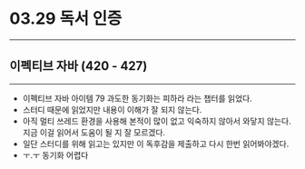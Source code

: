 # 03.29 독서 인증

---
## 이펙티브 자바 (420 - 427)

---

- 이펙티브 자바 아이템 79 과도한 동기화는 피하라 라는 챕터를 읽었다.
- 스터디 때문에 읽었지만 내용이 이해가 잘 되지 않는다.
- 아직 멀티 쓰레드 환경을 사용해 본적이 많이 없고 익숙하지 않아서 와닿지 않는다. 지금 이걸 읽어서 도움이 될 지 잘 모르겠다.
- 일단 스터디를 위해 읽고는 있지만 이 독후감을 제출하고 다시 한번 읽어봐야겠다.
- ㅜ.ㅜ 동기화 어렵다